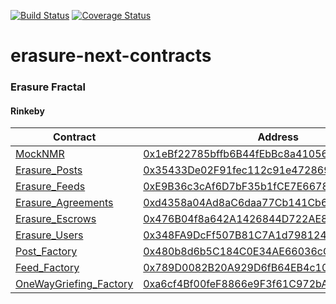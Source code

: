 [![Build Status](https://travis-ci.com/erasureprotocol/erasure-next-contracts.svg?token=htxVq6Egy28TqXbFnsyf&branch=master)](https://travis-ci.com/erasureprotocol/erasure-next-contracts) [![Coverage Status](https://coveralls.io/repos/github/erasureprotocol/erasure-next-contracts/badge.svg?t=Ccgknn)](https://coveralls.io/github/erasureprotocol/erasure-next-contracts)

# erasure-next-contracts

### Erasure Fractal

#### Rinkeby
| Contract | Address |
| - | - |
| [MockNMR](https://github.com/erasureprotocol/erasure-next-contracts/blob/2c14b52b95c15e686d006b8d34411d1321fcfc81/Fractal/contracts/helpers/mock/MockNMR.sol) | [0x1eBf22785bffb6B44fEbBc8a41056b1aD43401f9](https://rinkeby.etherscan.io/address/0x1eBf22785bffb6B44fEbBc8a41056b1aD43401f9) |
| [Erasure_Posts](https://github.com/erasureprotocol/erasure-next-contracts/blob/2c14b52b95c15e686d006b8d34411d1321fcfc81/Fractal/contracts/registries/Erasure_Posts.sol) | [0x35433De02F91fec112c91e472869b5A210B0E1Bb](https://rinkeby.etherscan.io/address/0x35433De02F91fec112c91e472869b5A210B0E1Bb) |
| [Erasure_Feeds](https://github.com/erasureprotocol/erasure-next-contracts/blob/2c14b52b95c15e686d006b8d34411d1321fcfc81/Fractal/contracts/registries/Erasure_Feeds.sol) | [0xE9B36c3cAf6D7bF35b1fCE7E66786E8Af4758444](https://rinkeby.etherscan.io/address/0xE9B36c3cAf6D7bF35b1fCE7E66786E8Af4758444) |
| [Erasure_Agreements](https://github.com/erasureprotocol/erasure-next-contracts/blob/2c14b52b95c15e686d006b8d34411d1321fcfc81/Fractal/contracts/registries/Erasure_Agreements.sol) | [0xd4358a04Ad8aC6daa77Cb141Cb66229CD6fE340c](https://rinkeby.etherscan.io/address/0xd4358a04Ad8aC6daa77Cb141Cb66229CD6fE340c) |
| [Erasure_Escrows](https://github.com/erasureprotocol/erasure-next-contracts/blob/2c14b52b95c15e686d006b8d34411d1321fcfc81/Fractal/contracts/registries/Erasure_Escrows.sol) | [0x476B04f8a642A1426844D722AE850458D00Ed265](https://rinkeby.etherscan.io/address/0x476B04f8a642A1426844D722AE850458D00Ed265) |
| [Erasure_Users](https://github.com/erasureprotocol/erasure-next-contracts/blob/2c14b52b95c15e686d006b8d34411d1321fcfc81/Fractal/contracts/registries/Erasure_Users.sol) | [0x348FA9DcFf507B81C7A1d7981244eA92E8c6Af29](https://rinkeby.etherscan.io/address/0x348FA9DcFf507B81C7A1d7981244eA92E8c6Af29) |
| [Post_Factory](https://github.com/erasureprotocol/erasure-next-contracts/blob/2c14b52b95c15e686d006b8d34411d1321fcfc81/Fractal/contracts/posts/Post_Factory.sol) | [0x480b8d6b5C184C0E34AE66036cC5B4e0390EcA8A](https://rinkeby.etherscan.io/address/0x480b8d6b5C184C0E34AE66036cC5B4e0390EcA8A) |
| [Feed_Factory](https://github.com/erasureprotocol/erasure-next-contracts/blob/2c14b52b95c15e686d006b8d34411d1321fcfc81/Fractal/contracts/posts/Feed_Factory.sol) | [0x789D0082B20A929D6fB64EB4c10c68e827AAB7aB](https://rinkeby.etherscan.io/address/0x789D0082B20A929D6fB64EB4c10c68e827AAB7aB) |
| [OneWayGriefing_Factory](https://github.com/erasureprotocol/erasure-next-contracts/blob/2c14b52b95c15e686d006b8d34411d1321fcfc81/Fractal/contracts/agreements/OneWayGriefing_Factory.sol) | [0xa6cf4Bf00feF8866e9F3f61C972bA7C687C6eDbF](https://rinkeby.etherscan.io/address/0xa6cf4Bf00feF8866e9F3f61C972bA7C687C6eDbF) |
